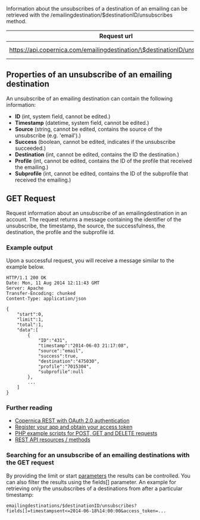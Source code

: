 Information about the unsubscribes of a destination of an emailing can
be retrieved with the /emailingdestination/\$destinationID/unsubscribes
method.

| Request url | Methods | Parameters |
| --- | --- | --- |
| https://api.copernica.com/emailingdestination/\$destinationID/unsubscribes | GET | start, limit, fields[] |

Properties of an unsubscribe of an emailing destination
-------------------------------------------------------

An unsubscribe of an emailing destination can contain the following
information:

-   **ID** (int, system field, cannot be edited.)
-   **Timestamp** (datetime, system field, cannot be edited.)
-   **Source** (string, cannot be edited, contains the source of the
    unsubscribe (e.g. 'email').)
-   **Success** (boolean, cannot be edited, indicates if the unsubscribe
    succeeded.)
-   **Destination** (int, cannot be edited, contains the ID the
    destination.)
-   **Profile** (int, cannot be edited, contains the ID of the profile
    that received the emailing.)
-   **Subprofile** (int, cannot be edited, contains the ID of the
    subprofile that received the emailing.)

GET Request
-----------

Request information about an unsubscribe of an emailingdestination in an
account. The request returns a message containing the identifier of the
unsubscribe, the timestamp, the source, the successfulness, the
destination, the profile and the subprofile id.

### Example output

Upon a successful request, you will receive a message similar to the
example below.

~~~~ {.language-javascript}
HTTP/1.1 200 OK
Date: Mon, 11 Aug 2014 12:11:43 GMT 
Server: Apache 
Transfer-Encoding: chunked 
Content-Type: application/json 

{
    "start":0,
    "limit":1,
    "total":1,
    "data":[
        {
            "ID":"431",
            "timestamp":"2014-06-03 21:17:08",
            "source":"email",
            "success":true,
            "destination":"475030",
            "profile":"7015304",
            "subprofile":null
        },
        ...
    ]
}
~~~~

### Further reading

-   [Copernica REST with OAuth 2.0
    authentication](./setting-up-copernica-rest-service.en.md)
-   [Register your app and obtain your access
    token](./register-your-app-on-copernica-com.en.md)
-   [PHP example scripts for POST, GET and DELETE
    requests](./example-get-post-and-delete-requests.en.md)
-   [REST API resources / methods](./the-copernica-rest-api.en.md)

### Searching for an unsubscribe of an emailing destinations with the GET request

By providing the limit or start
[parameters](./rest-api-parameters.en.md)
the results can be controlled. You can also filter the results using the
fields[] parameter. An example for retrieving only the unsubscribes of a
destinations from after a particular timestamp:

~~~~ {.language-javascript}
emailingdestinations/$destinationID/unsubscribes?fields[]=timestampsent<=2014-06-18%14:00:00&access_token=...
~~~~
